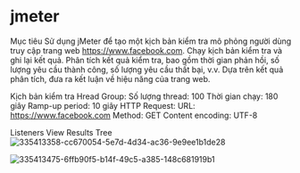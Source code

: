 # jmeter

Mục tiêu
  Sử dụng jMeter để tạo một kịch bản kiểm tra mô phỏng người dùng truy cập trang web https://www.facebook.com.
  Chạy kịch bản kiểm tra và ghi lại kết quả.
  Phân tích kết quả kiểm tra, bao gồm thời gian phản hồi, số lượng yêu cầu thành công, số lượng yêu cầu thất bại, v.v.
  Dựa trên kết quả phân tích, đưa ra kết luận về hiệu năng của trang web.

Kịch bản kiểm tra
  Hread Group:
  Số lượng thread: 100
  Thời gian chạy: 180 giây
  Ramp-up period: 10 giây
  HTTP Request:
  URL: https://www.facebook.com
  Method: GET
  Content encoding: UTF-8

Listeners
View Results Tree
![335413358-cc670054-5e7d-4d34-ac36-9e9ee1b1de28](https://github.com/ggit1403/jmeter/assets/96821807/943e1121-e3b1-4a2c-9708-fb7a300df72c)

![335413475-6ffb90f5-b14f-49c5-a385-148c681919b1](https://github.com/ggit1403/jmeter/assets/96821807/06dacf3d-3f14-469e-8c1a-9ba98456e816)

